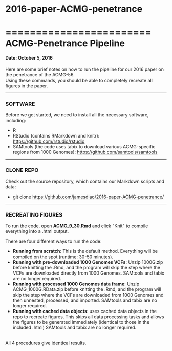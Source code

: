 # 2016-paper-ACMG-penetrance

========================
ACMG-Penetrance Pipeline
========================

#### Date: October 5, 2016

Here are some brief notes on how to run the pipeline for our 2016 paper on the penetrance of the ACMG-56. <br />
Using these commands, you should be able to completely recreate all figures in the paper.


-------------------------------------------------------------

### SOFTWARE

Before we get started, we need to install all the necessary software, including:

 - R <br />
 - RStudio (contains RMarkdown and knitr): https://github.com/rstudio/rstudio <br />
 - SAMtools (the code uses tabix to download various ACMG-specific regions from 1000 Genomes): https://github.com/samtools/samtools
 
 
-------------------------------------------------------------

### CLONE REPO

Check out the source repository, which contains our Markdown scripts and data: <br />

 - git clone https://github.com/jamesdiao/2016-paper-ACMG-penetrance/


-------------------------------------------------------------
### RECREATING FIGURES

To run the code, open **ACMG_9_30.Rmd** and click "Knit" to compile everything into a .html output. 

There are four different ways to run the code: <br />
 - **Running from scratch**: This is the default method. Everything will be compiled on the spot (runtime: 30-50 minutes). <br />
 - **Running with pre-downloaded 1000 Genomes VCFs**: Unzip 1000G.zip before knitting the .Rmd, and the program will skip the step where the VCFs are downloaded directly from 1000 Genomes. SAMtools and tabix are no longer required. <br />
 - **Running with processed 1000 Genomes data frame**: Unzip ACMG_1000G.RData.zip before knitting the .Rmd, and the program will skip the step where the VCFs are downloaded from 1000 Genomes and then unnested, processed, and imported. SAMtools and tabix are no longer required. <br />
 - **Running with cached data objects**: uses cached data objects in the repo to recreate figures. This skips all data processing tasks and allows the figures to be generated immediately (identical to those in the included .html) SAMtools and tabix are no longer required. <br />
<br />
All 4 procedures give identical results. 

